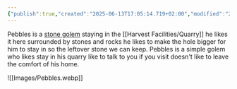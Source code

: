 ```yaml
---
{"publish":true,"created":"2025-06-13T17:05:14.719+02:00","modified":"2025-07-18T17:55:23.504+02:00","cssclasses":""}
---
```


Pebbles is a [stone golem](stone-golem-xmm) staying in the [[Harvest Facilities/Quarry]] he likes it here surrounded by stones and rocks he likes to make the hole bigger for him to stay in so the leftover stone we can keep. Pebbles is a simple golem who likes stay in his quarry like to talk to you if you visit doesn't like to leave the comfort of his home.

![[Images/Pebbles.webp]]


